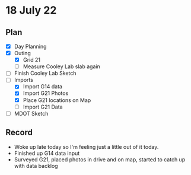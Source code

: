 # 18 July 22
## Plan
- [x] Day Planning
- [x] Outing
	- [x] Grid 21
	- [ ] Measure Cooley Lab slab again
- [ ] Finish Cooley Lab Sketch
- [ ] Imports
	- [x] Import G14 data
	- [x] Import G21 Photos
	- [x] Place G21 locations on Map
	- [ ] Import G21 Data
- [ ] MDOT Sketch
## Record
- Woke up late today so I'm feeling just a little out of it today.
- Finished up G14 data input
- Surveyed G21, placed photos in drive and on map, started to catch up with data backlog
